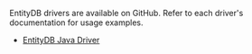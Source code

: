 EntityDB drivers are available on GitHub. Refer to each driver's documentation for usage examples.

* [EntityDB Java Driver](https://github.com/mtnfog/entitydb-java-driver)
